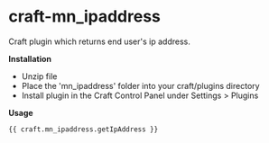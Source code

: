 craft-mn_ipaddress
==================

Craft plugin which returns end user's ip address.

**Installation**

- Unzip file
- Place the 'mn_ipaddress' folder into your craft/plugins directory
- Install plugin in the Craft Control Panel under Settings > Plugins

**Usage**

`{{ craft.mn_ipaddress.getIpAddress }}`
